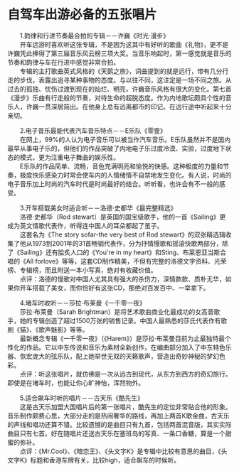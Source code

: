 # 自驾车出游必备的五张唱片  

&emsp;&emsp;1.韵律和行进节奏最合拍的专辑－－许巍《时光·漫步》  
&emsp;&emsp;开车远游时喜欢听这张专辑，不是因为这其中有好听的歌曲《礼物》，更不是许巍凭此捧得了第三届音乐风云榜三项大奖。当音乐响起时，第一感觉就是音乐的节奏和韵律与车在行进中感觉非常合拍。  
&emsp;&emsp;专辑的主打歌曲英式风格的《天鹅之旅》，词曲提到的就是远行，带有几分行走的步伐，表露出追寻某种事物的态度。与以往不同，这注定是一场不同之旅。从过去的孤独、忧伤过渡到现在的灿烂、明亮，许巍音乐风格有很大的变化。第七首《漫步》乐曲有行走般的节奏，对待生命的超脱态度。作为内地歌坛颇具个性的音乐人，许巍一贯深居简出。在他身上总有远离都市的印记。在远行途中听起来十分亲切。  

&emsp;&emsp;2.电子音乐最能代表汽车音乐特点－－E乐队《零壹》  
&emsp;&emsp;在网上，99%的人认为电子音乐可以被当作汽车音乐。E乐队虽然并不是国内最早从事电子乐的，但他们的作品突破了内地电子乐过度冷漠、实验，过度地下状态的模式，更为注重电子舞曲的娱乐性。  
&emsp;&emsp;E乐队的作品简单、流畅，音色充满明亮和愉悦的快感。这种极度的力量和节奏，极度快乐感染力时常会使车内的人情绪情不自禁地发生变化。有人说，时尚的电子音乐加上时尚的汽车时代是时尚最好的结合。听听看，也许会有不一般的感受。  

&emsp;&emsp;3.开车搭载美女时适合听－－洛德·史都华《最完整精选》  
&emsp;&emsp;洛德·史都华（Rod stewart）是英国的国宝级歌手，他的一首《Sailing》更成为英文情歌代表作，听得连中国人的耳朵都起了茧子。  
&emsp;&emsp;这套名为《The story sofar-the very best of Rod stewart》的双张精选辑收集了他从1973到2001年的31首畅销代表作，分为抒情慢歌和摇滚快歌两部分，除了《Sailing》还有脍炙人口的《You're in my heart》和Sting、布莱恩亚当斯合唱的《All forlove》等等，这套CD制作精美，不但有完整的洛德文字资料、光荣榜、专辑榜，而且附送一本小写真，绝对有收藏价值。  
&emsp;&emsp;点评：洛德的慢歌对中国人尤其具有强大的杀伤力，深情款款、质朴无华，如果你开车搭载了美女，而你恰好有这张CD，那绝对百发百中、一举拿下。  

&emsp;&emsp;4.堵车时收听－－莎拉·布莱曼《一千零一夜》  
&emsp;&emsp;莎拉·布莱曼（Sarah Brightman）是将艺术歌曲商业化最成功的女高音歌手，她的专辑创造了超过1500万张的销售记录。中国人最熟悉的莎氏代表作有歌剧《猫》、《歌声魅影》等等。  
&emsp;&emsp;最新概念专辑《一千零一夜》（《Harem》）是莎拉·布莱曼目前为止最独特最个性化的作品。它以中东传说和音乐为素材全新创作，在编曲部分加入了中东特色乐器、恢宏庞大的弦乐队，配上她举世无双的天籁歌声，营造出奇妙神秘的梦幻色彩。  
&emsp;&emsp;点评：听这张唱片，就仿佛是一次从远古到现代，从东方到西方的奇幻旅行。即使是在堵车时，也能让你心旷神怡，浑然物外。  

&emsp;&emsp;5.适合飙车时听的唱片－－古天乐《酷先生》  
&emsp;&emsp;这是古天乐加盟大国唱片后的第一张唱片，酷先生的定位非常贴合他的形象。音乐制作颇费心思，大部分走的是热闹奢华的路线，再加上两首K歌金曲，古天乐的声线和唱功还算不错。比较遗憾的是曲目只有九首，包括两首混音版，其实实际曲目只有七首。好在随唱片还送古天乐在塞班岛的写真、一条口香糖，算是一个甜蜜的弥补。  
&emsp;&emsp;点评：《Mr.Cool》、《暗恋王》、《头文字K》是专辑中比较有意思的曲目，《头文字K》标题和香港车牌有关，比较high，适合飙车的时候听。  
